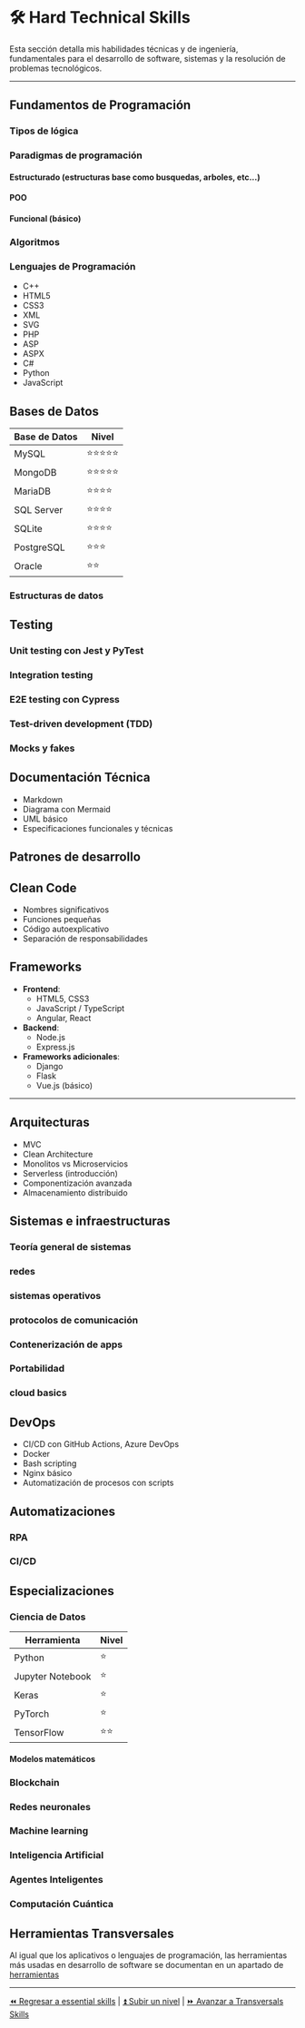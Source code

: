 # 🛠️ Hard Technical Skills

Esta sección detalla mis habilidades técnicas y de ingeniería, fundamentales para el desarrollo de software, sistemas y la resolución de problemas tecnológicos.

---

## Fundamentos de Programación

### Tipos de lógica

### Paradigmas de programación

#### Estructurado (estructuras base como busquedas, arboles, etc...)

#### POO

#### Funcional (básico)

### Algoritmos

### Lenguajes de Programación

- C++
- HTML5
- CSS3
- XML
- SVG
- PHP
- ASP
- ASPX
- C#
- Python
- JavaScript

## Bases de Datos

| Base de Datos  | Nivel                          |
| -------------- | ------------------------------ |
| MySQL          | :star::star::star::star::star: |
| MongoDB        | :star::star::star::star::star: |
| MariaDB        | :star::star::star::star:       |
| SQL Server     | :star::star::star::star:       |
| SQLite         | :star::star::star::star:       |
| PostgreSQL     | :star::star::star:             |
| Oracle         | :star::star:                   |

### Estructuras de datos

## Testing

### Unit testing con Jest y PyTest

### Integration testing

### E2E testing con Cypress

### Test-driven development (TDD)

### Mocks y fakes

## Documentación Técnica

- Markdown
- Diagrama con Mermaid
- UML básico
- Especificaciones funcionales y técnicas

## Patrones de desarrollo

## Clean Code

- Nombres significativos
- Funciones pequeñas
- Código autoexplicativo
- Separación de responsabilidades

## Frameworks

- **Frontend**:
  - HTML5, CSS3
  - JavaScript / TypeScript
  - Angular, React
- **Backend**:
  - Node.js
  - Express.js
- **Frameworks adicionales**:
  - Django
  - Flask
  - Vue.js (básico)

---

## Arquitecturas

- MVC
- Clean Architecture
- Monolitos vs Microservicios
- Serverless (introducción)
- Componentización avanzada
- Almacenamiento distribuido

## Sistemas e infraestructuras

### Teoría general de sistemas

### redes

### sistemas operativos

### protocolos de comunicación

### Contenerización de apps

### Portabilidad

### cloud basics

## DevOps

- CI/CD con GitHub Actions, Azure DevOps
- Docker
- Bash scripting
- Nginx básico
- Automatización de procesos con scripts

## Automatizaciones

### RPA

### CI/CD

## Especializaciones

### Ciencia de Datos

| Herramienta         | Nivel        |
| ------------------- | ------------ |
| Python              | :star:       |
| Jupyter Notebook    | :star:       |
| Keras               | :star:       |
| PyTorch             | :star:       |
| TensorFlow          | :star::star: |

#### Modelos matemáticos

### Blockchain

### Redes neuronales

### Machine learning

### Inteligencia Artificial

### Agentes Inteligentes

### Computación Cuántica

## Herramientas Transversales

Al igual que los aplicativos o lenguajes de programación, las herramientas más usadas en desarrollo de software se documentan en un apartado de [herramientas](./tools/README.md)

---

[⏪ Regresar a essential skills](../essential/README.md) | [⏫ Subir un nivel](../README.md) | [⏩ Avanzar a Transversals Skills](../transversal/README.md)
